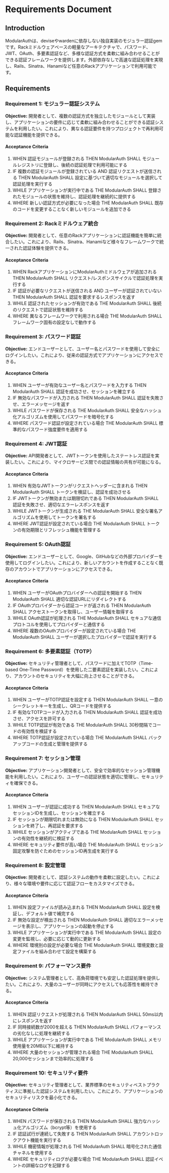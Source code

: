# Requirements Document

## Introduction
ModularAuthは、deviseやwardenに依存しない独自実装のモジュラー認証gemです。Rackミドルウェアベースの軽量なアーキテクチャで、パスワード、JWT、OAuth、多要素認証など、多様な認証方式を柔軟に組み合わせることができる認証フレームワークを提供します。外部依存なしで高速な認証処理を実現し、Rails、Sinatra、Hanamiなど任意のRackアプリケーションで利用可能です。

## Requirements

### Requirement 1: モジュラー認証システム
**Objective:** 開発者として、複数の認証方式を独立したモジュールとして実装し、アプリケーションの要件に応じて柔軟に組み合わせることができる認証システムを利用したい。これにより、異なる認証要件を持つプロジェクトで再利用可能な認証機能を提供できる。

#### Acceptance Criteria
1. WHEN 認証モジュールが登録される THEN ModularAuth SHALL モジュールレジストリに登録し、後続の認証処理で利用可能にする
2. IF 複数の認証モジュールが登録されている AND 認証リクエストが送信される THEN ModularAuth SHALL 設定に基づいて適切なモジュールを選択して認証処理を実行する
3. WHILE アプリケーションが実行中である THE ModularAuth SHALL 登録されたモジュールの状態を維持し、認証処理を継続的に提供する
4. WHERE 新しい認証方式が必要になった場合 THE ModularAuth SHALL 既存のコードを変更することなく新しいモジュールを追加できる

### Requirement 2: Rackミドルウェア統合
**Objective:** 開発者として、任意のRackアプリケーションに認証機能を簡単に統合したい。これにより、Rails、Sinatra、Hanamiなど様々なフレームワークで統一された認証体験を提供できる。

#### Acceptance Criteria
1. WHEN RackアプリケーションにModularAuthミドルウェアが追加される THEN ModularAuth SHALL リクエスト/レスポンスサイクルで認証処理を実行する
2. IF 認証が必要なリクエストが送信される AND ユーザーが認証されていない THEN ModularAuth SHALL 認証を要求するレスポンスを返す
3. WHILE 認証されたセッションが有効である THE ModularAuth SHALL 後続のリクエストで認証状態を維持する
4. WHERE 異なるフレームワークで利用される場合 THE ModularAuth SHALL フレームワーク固有の設定なしで動作する

### Requirement 3: パスワード認証
**Objective:** エンドユーザーとして、ユーザー名とパスワードを使用して安全にログインしたい。これにより、従来の認証方式でアプリケーションにアクセスできる。

#### Acceptance Criteria
1. WHEN ユーザーが有効なユーザー名とパスワードを入力する THEN ModularAuth SHALL 認証を成功させ、セッションを確立する
2. IF 無効なパスワードが入力される THEN ModularAuth SHALL 認証を失敗させ、エラーメッセージを返す
3. WHILE パスワードが保存される THE ModularAuth SHALL 安全なハッシュ化アルゴリズムを使用してパスワードを暗号化する
4. WHERE パスワード認証が設定されている場合 THE ModularAuth SHALL 標準的なパスワード強度要件を適用する

### Requirement 4: JWT認証
**Objective:** API開発者として、JWTトークンを使用したステートレス認証を実装したい。これにより、マイクロサービス間での認証情報の共有が可能になる。

#### Acceptance Criteria
1. WHEN 有効なJWTトークンがリクエストヘッダーに含まれる THEN ModularAuth SHALL トークンを検証し、認証を成功させる
2. IF JWTトークンが無効または期限切れである THEN ModularAuth SHALL 認証を失敗させ、適切なエラーレスポンスを返す
3. WHILE JWTトークンが生成される THE ModularAuth SHALL 安全な署名アルゴリズムを使用してトークンを署名する
4. WHERE JWT認証が設定されている場合 THE ModularAuth SHALL トークンの有効期限とリフレッシュ機能を管理する

### Requirement 5: OAuth認証
**Objective:** エンドユーザーとして、Google、GitHubなどの外部プロバイダーを使用してログインしたい。これにより、新しいアカウントを作成することなく既存のアカウントでアプリケーションにアクセスできる。

#### Acceptance Criteria
1. WHEN ユーザーがOAuthプロバイダーへの認証を開始する THEN ModularAuth SHALL 適切な認証URLにリダイレクトする
2. IF OAuthプロバイダーから認証コードが返される THEN ModularAuth SHALL アクセストークンを取得し、ユーザー情報を取得する
3. WHILE OAuth認証が処理される THE ModularAuth SHALL セキュアな通信プロトコルを使用してプロバイダーと通信する
4. WHERE 複数のOAuthプロバイダーが設定されている場合 THE ModularAuth SHALL ユーザーが選択したプロバイダーで認証を実行する

### Requirement 6: 多要素認証（TOTP）
**Objective:** セキュリティ管理者として、パスワードに加えてTOTP（Time-based One-Time Password）を使用した二要素認証を実装したい。これにより、アカウントのセキュリティを大幅に向上させることができる。

#### Acceptance Criteria
1. WHEN ユーザーがTOTP認証を設定する THEN ModularAuth SHALL 一意のシークレットキーを生成し、QRコードを提供する
2. IF 有効なTOTPコードが入力される THEN ModularAuth SHALL 認証を成功させ、アクセスを許可する
3. WHILE TOTP認証が有効である THE ModularAuth SHALL 30秒間隔でコードの有効性を検証する
4. WHERE TOTP認証が設定されている場合 THE ModularAuth SHALL バックアップコードの生成と管理を提供する

### Requirement 7: セッション管理
**Objective:** アプリケーション開発者として、安全で効率的なセッション管理機能を利用したい。これにより、ユーザーの認証状態を適切に管理し、セキュリティを確保できる。

#### Acceptance Criteria
1. WHEN ユーザーが認証に成功する THEN ModularAuth SHALL セキュアなセッションIDを生成し、セッションを確立する
2. IF セッションが期限切れまたは無効になる THEN ModularAuth SHALL セッションを終了し、再認証を要求する
3. WHILE セッションがアクティブである THE ModularAuth SHALL セッションの有効性を継続的に検証する
4. WHERE セキュリティ要件が高い場合 THE ModularAuth SHALL セッション固定攻撃を防ぐためのセッションID再生成を実行する

### Requirement 8: 設定管理
**Objective:** 開発者として、認証システムの動作を柔軟に設定したい。これにより、様々な環境や要件に応じて認証フローをカスタマイズできる。

#### Acceptance Criteria
1. WHEN 設定ファイルが読み込まれる THEN ModularAuth SHALL 設定を検証し、デフォルト値で補完する
2. IF 無効な設定が検出される THEN ModularAuth SHALL 適切なエラーメッセージを表示し、アプリケーションの起動を停止する
3. WHILE アプリケーションが実行中である THE ModularAuth SHALL 設定の変更を監視し、必要に応じて動的に更新する
4. WHERE 環境別の設定が必要な場合 THE ModularAuth SHALL 環境変数と設定ファイルを組み合わせて設定を構築する

### Requirement 9: パフォーマンス要件
**Objective:** システム管理者として、高負荷環境でも安定した認証処理を提供したい。これにより、大量のユーザーが同時にアクセスしても応答性を維持できる。

#### Acceptance Criteria
1. WHEN 認証リクエストが処理される THEN ModularAuth SHALL 50ms以内にレスポンスを返す
2. IF 同時接続数が2000を超える THEN ModularAuth SHALL パフォーマンスの劣化なしに処理を継続する
3. WHILE アプリケーションが実行中である THE ModularAuth SHALL メモリ使用量を20MB以下に維持する
4. WHERE 大量のセッションが管理される場合 THE ModularAuth SHALL 20,000セッションまで効率的に処理する

### Requirement 10: セキュリティ要件
**Objective:** セキュリティ管理者として、業界標準のセキュリティベストプラクティスに準拠した認証システムを利用したい。これにより、アプリケーションのセキュリティリスクを最小化できる。

#### Acceptance Criteria
1. WHEN パスワードが保存される THEN ModularAuth SHALL 強力なハッシュ化アルゴリズム（bcrypt等）を使用する
2. IF 認証試行が連続して失敗する THEN ModularAuth SHALL アカウントロックアウト機能を実行する
3. WHILE 機密情報が処理される THE ModularAuth SHALL 暗号化された通信チャネルを使用する
4. WHERE セキュリティログが必要な場合 THE ModularAuth SHALL 認証イベントの詳細なログを記録する
